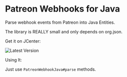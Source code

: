 # Patreon Webhooks for Java
Parse webhook events from Patreon into Java Entities.

The library is REALLY small and only depends on org.json.

Get it on JCenter:

![Latest Version](https://api.bintray.com/packages/notjustanna/maven/patreon-webhooks-java/images/download.svg)

Using It:

Just use ``PatreonWebhookJava#parse`` methods.

